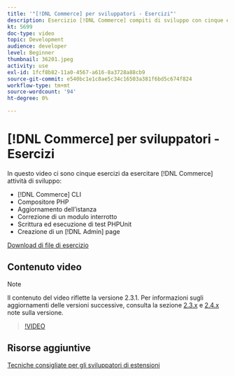 ```yaml
---
title: '"[!DNL Commerce] per sviluppatori - Esercizi"'
description: Esercizio [!DNL Commerce] compiti di sviluppo con cinque esercizi utili.
kt: 5699
doc-type: video
topic: Development
audience: developer
level: Beginner
thumbnail: 36201.jpeg
activity: use
exl-id: 1fcf8b82-11a0-4567-a616-8a3728a88cb9
source-git-commit: e540bc1e1c8ae5c34c16503a381f6bd5c674f824
workflow-type: tm+mt
source-wordcount: '94'
ht-degree: 0%

---
```


# [!DNL Commerce] per sviluppatori - Esercizi

In questo video ci sono cinque esercizi da esercitare [!DNL Commerce] attività di sviluppo:

- [!DNL Commerce] CLI
- Compositore PHP
- Aggiornamento dell’istanza
- Correzione di un modulo interrotto
- Scrittura ed esecuzione di test PHPUnit
- Creazione di un [!DNL Admin] page

[Download di file di esercizio](./assets/FreeIntro2.3.1.zip)

## Contenuto video

>[!NOTE]
>
>Il contenuto del video riflette la versione 2.3.1. Per informazioni sugli aggiornamenti delle versioni successive, consulta la sezione [ 2.3.x](https://devdocs.magento.com/guides/v2.3/release-notes/bk-release-notes.html) e [2.4.x](https://devdocs.magento.com/guides/v2.4/release-notes/bk-release-notes.html) note sulla versione.

>[!VIDEO](https://video.tv.adobe.com/v/36201?quality=12&learn=on)

## Risorse aggiuntive

[Tecniche consigliate per gli sviluppatori di estensioni](https://devdocs.magento.com/guides/v2.4/ext-best-practices/bk-ext-best-practices.html)
